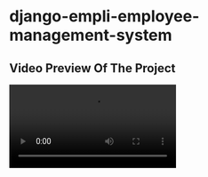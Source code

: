 # django-empli-employee-management-system

## Video Preview Of The Project

<video controls autoplay>
  <source src="video_preview.mp4" type="video/mp4">
</video>
